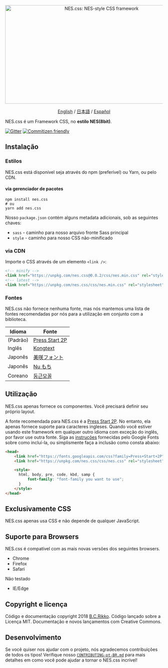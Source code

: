 <div align="center">
  <a href="https://nostalgic-css.github.io/NES.css/" target="_blank"><img src="https://user-images.githubusercontent.com/5305599/49061716-da649680-f254-11e8-9a89-d95a7407ec6a.png" alt="NES.css: NES-style  CSS framework" style="max-width: 100%;" width="600" height="315"></a>

  <a href="README.md">English</a> / <a href=".github/README-jp.md">日本語</a> / <a href=".github/README-es.md">Español</a>
</div>

NES.css é um Framework CSS, no **estilo NES(8bit)**.

[![Gitter][gitter-badge]][gitter] [![Commitizen friendly][commitizen-badge]][commitizen]

## Instalação

### Estilos

NES.css está disponível seja através do npm (preferível) ou Yarn, ou pelo CDN.

#### via gerenciador de pacotes

```shell
npm install nes.css
# ou
yarn add nes.css
```

Nosso `package.json` contém alguns metadata adicionais, sob as seguintes chaves:
* `sass` - caminho para nosso arquivo fronte Sass principal
* `style` - caminho para nosso CSS não-minificado

### via CDN

Importe o CSS através de um elemento `<link />`:

```html
<!-- minify -->
<link href="https://unpkg.com/nes.css@0.0.2/css/nes.min.css" rel="stylesheet" />
<!-- latest -->
<link href="https://unpkg.com/nes.css/css/nes.min.css" rel="stylesheet" />
```

### Fontes

NES.css não fornece nenhuma fonte, mas nós mantemos uma lista de fontes recomendadas por nós para a utilização em conjunto com a biblioteca.

| Idioma  | Fonte                                                               |
|-----------|--------------------------------------------------------------------|
| (Padrão) | [Press Start 2P](https://fonts.google.com/specimen/Press+Start+2P) |
| Inglês   | [Kongtext](https://www.dafont.com/kongtext.font)                   |
| Japonês  | [美咲フォント](http://www.geocities.jp/littlimi/misaki.htm)          |
| Japonês  | [Nu もち](http://kokagem.sakura.ne.jp/font/mochi/)                  |
| Coreano  | [둥근모꼴](http://cactus.tistory.com/193)                            |

## Utilização

NES.css apenas fornece os componentes. Você precisará definir seu próprio layout.

A fonte recomendada para NES.css é a [Press Start 2P][press-start-2p-font]. No entanto, ela apenas fornece suporte para caracteres ingleses. Quando você estiver usando este framework em qualquer outro idioma com exceção do inglês, por favor use outra fonte. Siga as [instruções][google-fonts-guide] fornecidas pelo Google Fonts sobre como incluí-la, ou simplismente faça a inclusão como consta abaixo:

```html
<head>
    <link href="https://fonts.googleapis.com/css?family=Press+Start+2P" rel="stylesheet">
    <link href="https://unpkg.com/nes.css/css/nes.css" rel="stylesheet" />

    <style>
      html, body, pre, code, kbd, samp {
          font-family: "font-family you want to use";
      }
    </style>
</head>
```

## Exclusivamente CSS

NES.css apenas usa CSS e não depende de qualquer JavaScript.

## Suporte para Browsers

NES.css é compatível com as mais novas versões dos seguintes browsers.
* Chrome
* Firefox
* Safari

Não testado
* IE/Edge

## Copyright e licença

Código e documentação copyright 2018 [B.C.Rikko](https://github.com/BcRikko). Código lançado sobre a Licença MIT. Documentação e novos lançamentos com Creative Commons.

## Desenvolvimento

Se você quiser nos ajudar com o projeto, nós agradecemos contribuições de todos os tipos! Verifique nosso [`CONTRIBUTING-pt-BR.md`][contributing-document] para mais detalhes em como você pode ajudar a tornar o NES.css incrível!





[commitizen]: http://commitizen.github.io/cz-cli/
[commitizen-badge]: https://img.shields.io/badge/commitizen-friendly-brightgreen.svg
[contributing-document]: .github/CONTRIBUTING-pt-BR.md
[gitter]: https://gitter.im/nostalgic-css/Lobby
[gitter-badge]: https://img.shields.io/gitter/room/nostalgic-css/Lobby.svg
[google-fonts-guide]: https://developers.google.com/fonts/docs/getting_started
[press-start-2p-font]: https://fonts.google.com/specimen/Press+Start+2P?selection.family=Press+Start+2P
